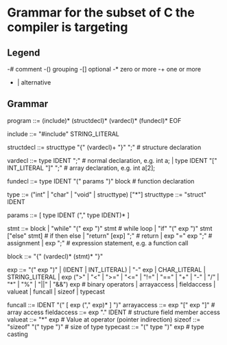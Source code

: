 # Grammar for the subset of C the compiler is targeting
## Legend
  -#  comment
  -() grouping
  -[] optional
  -*  zero or more
  -+  one or more
  - |  alternative

## Grammar
program    ::= (include)* (structdecl)* (vardecl)* (fundecl)* EOF

include    ::= "#include" STRING_LITERAL

structdecl ::= structtype "{" (vardecl)+ "}" ";"    # structure declaration

vardecl    ::= type IDENT ";"                       # normal declaration, e.g. int a;
             | type IDENT "[" INT_LITERAL "]" ";"   # array declaration, e.g. int a[2];

fundecl    ::= type IDENT "(" params ")" block    # function declaration

type       ::= ("int" | "char" | "void" | structtype) ["*"]
structtype ::= "struct" IDENT

params     ::= [ type IDENT ("," type IDENT)* ]

stmt       ::= block
             | "while" "(" exp ")" stmt              # while loop
             | "if" "(" exp ")" stmt ["else" stmt]   # if then else
             | "return" [exp] ";"                    # return
             | exp "=" exp ";"                      # assignment
             | exp ";"                               # expression statement, e.g. a function call

block      ::= "{" (vardecl)* (stmt)* "}"

exp        ::= "(" exp ")"
             | (IDENT | INT_LITERAL)
             | "-" exp
             | CHAR_LITERAL
             | STRING_LITERAL
             | exp (">" | "<" | ">=" | "<=" | "!=" | "==" | "+" | "-" | "/" | "*" | "%" | "||" | "&&") exp  # binary operators
             | arrayaccess | fieldaccess | valueat | funcall | sizeof | typecast

funcall      ::= IDENT "(" [ exp ("," exp)* ] ")"
arrayaccess  ::= exp "[" exp "]"                  # array access
fieldaccess  ::= exp "." IDENT                    # structure field member access
valueat      ::= "*" exp                          # Value at operator (pointer indirection)
sizeof       ::= "sizeof" "(" type ")"            # size of type
typecast     ::= "(" type ")" exp                 # type casting



